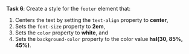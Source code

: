 **Task 6**: Create a style for the `footer` element that:

1. Centers the text by setting the `text-align` property to **center**,
2. Sets the `font-size` property to **2em**,
3. Sets the `color` property to **white**, and
4. Sets the `background-color` property to the color value **hsl(30, 85%, 45%)**.

